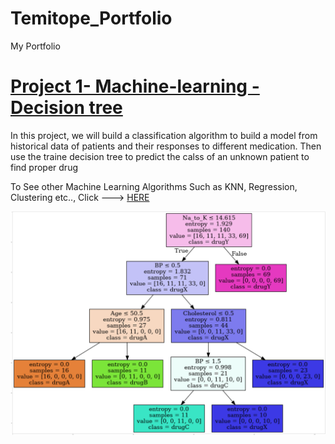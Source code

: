 # Temitope_Portfolio
My Portfolio

# [Project 1- Machine-learning - Decision tree](https://github.com/toplaa/Machine-Learning-Projects/blob/main/Decision%20Tree.ipynb)
In this project, we will build a classification algorithm to build a model from historical data of patients and their responses to different medication. Then use the traine decision tree to predict the calss of an unknown patient to find proper drug

To See other Machine Learning Algorithms Such as KNN, Regression, Clustering etc.., Click ---> [HERE](https://github.com/toplaa/Machine-Learning-Projects)

![](/images/DT.png)
